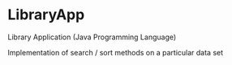 # LibraryApp
Library Application (Java Programming Language)

Implementation of search / sort methods on a particular data set

